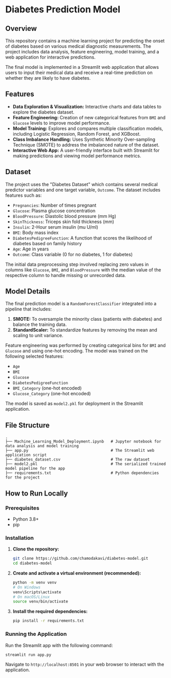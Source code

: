 # Diabetes Prediction Model

## Overview

This repository contains a machine learning project for predicting the onset of diabetes based on various medical diagnostic measurements. The project includes data analysis, feature engineering, model training, and a web application for interactive predictions.

The final model is implemented in a Streamlit web application that allows users to input their medical data and receive a real-time prediction on whether they are likely to have diabetes.

## Features

- **Data Exploration & Visualization:** Interactive charts and data tables to explore the diabetes dataset.
- **Feature Engineering:** Creation of new categorical features from `BMI` and `Glucose` levels to improve model performance.
- **Model Training:** Explores and compares multiple classification models, including Logistic Regression, Random Forest, and XGBoost.
- **Class Imbalance Handling:** Uses Synthetic Minority Over-sampling Technique (SMOTE) to address the imbalanced nature of the dataset.
- **Interactive Web App:** A user-friendly interface built with Streamlit for making predictions and viewing model performance metrics.

## Dataset

The project uses the "Diabetes Dataset" which contains several medical predictor variables and one target variable, `Outcome`. The dataset includes features such as:

- `Pregnancies`: Number of times pregnant
- `Glucose`: Plasma glucose concentration
- `BloodPressure`: Diastolic blood pressure (mm Hg)
- `SkinThickness`: Triceps skin fold thickness (mm)
- `Insulin`: 2-Hour serum insulin (mu U/ml)
- `BMI`: Body mass index
- `DiabetesPedigreeFunction`: A function that scores the likelihood of diabetes based on family history
- `Age`: Age in years
- `Outcome`: Class variable (0 for no diabetes, 1 for diabetes)

The initial data preprocessing step involved replacing zero values in columns like `Glucose`, `BMI`, and `BloodPressure` with the median value of the respective column to handle missing or unrecorded data.

## Model Details

The final prediction model is a `RandomForestClassifier` integrated into a pipeline that includes:

1.  **SMOTE:** To oversample the minority class (patients with diabetes) and balance the training data.
2.  **StandardScaler:** To standardize features by removing the mean and scaling to unit variance.

Feature engineering was performed by creating categorical bins for `BMI` and `Glucose` and using one-hot encoding. The model was trained on the following selected features:

- `Age`
- `BMI`
- `Glucose`
- `DiabetesPedigreeFunction`
- `BMI_Category` (one-hot encoded)
- `Glucose_Category` (one-hot encoded)

The model is saved as `model2.pkl` for deployment in the Streamlit application.

## File Structure

```
.
├── Machine_Learning_Model_Deployment.ipynb   # Jupyter notebook for data analysis and model training
├── app.py                                    # The Streamlit web application script
├── diabetes_dataset.csv                      # The raw dataset
├── model2.pkl                                # The serialized trained model pipeline for the app
├── requirements.txt                          # Python dependencies for the project

```

## How to Run Locally

### Prerequisites

- Python 3.8+
- pip

### Installation

1.  **Clone the repository:**

    ```bash
    git clone https://github.com/chamodakavi/diabetes-model.git
    cd diabetes-model
    ```

2.  **Create and activate a virtual environment (recommended):**

    ```bash
    python -m venv venv
    # On Windows
    venv\Scripts\activate
    # On macOS/Linux
    source venv/bin/activate
    ```

3.  **Install the required dependencies:**
    ```bash
    pip install -r requirements.txt
    ```

### Running the Application

Run the Streamlit app with the following command:

```bash
streamlit run app.py
```

Navigate to `http://localhost:8501` in your web browser to interact with the application.
